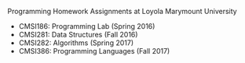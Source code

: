 Programming Homework Assignments at Loyola Marymount University
- CMSI186: Programming Lab (Spring 2016)
- CMSI281: Data Structures (Fall 2016)
- CMSI282: Algorithms (Spring 2017)
- CMSI386: Programming Languages (Fall 2017)
